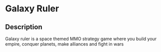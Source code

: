 # Galaxy Ruler

## Description

Galaxy ruler is a space themed MMO strategy game where you build your empire, conquer planets, make alliances and fight in wars